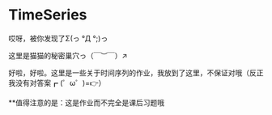 # TimeSeries

哎呀，被你发现了Σ(っ °Д °;)っ

这里是猫猫的秘密巢穴っ（￣︶￣）↗　

好啦，好啦。这里是一些关于时间序列的作业，我放到了这里，不保证对哦（反正我没有对答案┏ (゜ω゜)=👉）

**值得注意的是：这是作业而不完全是课后习题哦
